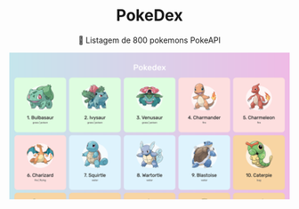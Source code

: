 <h1 align="center">PokeDex</h1>

<p align="center">🚀 Listagem de 800 pokemons <a link="https://pokeapi.co/">PokeAPI<a></p>

<img src="./readme/PokeDex.png">